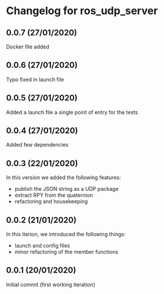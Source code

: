 # Changelog for ros_udp_server

## 0.0.7 (27/01/2020)
Docker file added

## 0.0.6 (27/01/2020)
Typo fixed in launch file

## 0.0.5 (27/01/2020)
Added a launch file a single point of entry for the tests

## 0.0.4 (27/01/2020)
Added few dependencies

## 0.0.3 (22/01/2020)
In this version we added the following features:
- publish the JSON string as a UDP package
- extract RPY from the quaternion
- refactoring and housekeeping

## 0.0.2 (21/01/2020)
In this iterion, we introduced the following things:
- launch and config files
- minor refactoring of the member functions

## 0.0.1 (20/01/2020)
Initial commit (first working iteration)